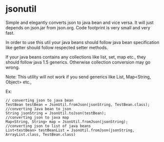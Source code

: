 jsonutil
========

Simple and elegantly converts json to java bean and vice versa. It will just depends on json.jar from json.org. Code footprint is very small and very fast.


In order to use this util your java beans should follow java bean specification like getter should follow respected setter methods.

If your java beans contains any collections like list, set, map etc., they should follow java 1.5 generics. Otherwise collection conversion may go wrong.


Note: This utility will not work if you send generics like List<Object>, Map<String, Object> etc.,

Ex: 

    // converting json to java bean
    TestBean testBean = JsonUtil.fromJson(jsonString, TestBean.class);
    //converting Java bean to json
    String jsonString = JsonUtil.toJson(testBean);
    //converting json to java map
    Map<String, String> map = JsonUtil.fromJson(jsonString);
    //converting json to list of java beans
    List<testBean> testBeanList = JsonUtil.fromJson(jsonString, ArrayList.class, TestBean.class)
    
